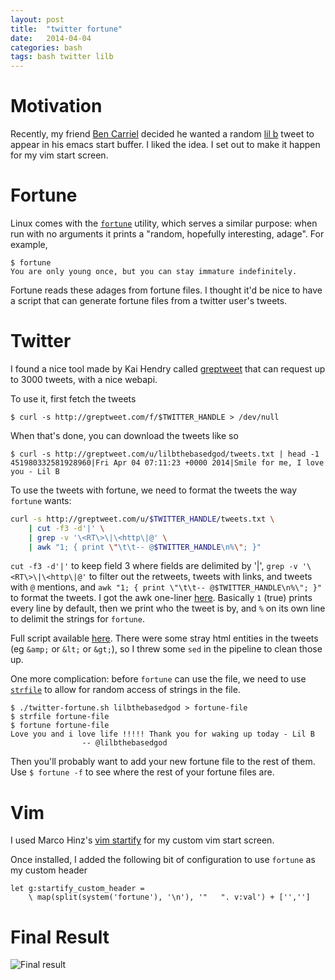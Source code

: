 ```yaml
---
layout: post
title:  "twitter fortune"
date:   2014-04-04
categories: bash
tags: bash twitter lilb
---
```


# Motivation #

Recently, my friend [Ben Carriel](https://twitter.com/BkcMath) decided
he wanted a random [lil b](https://twitter.com/LILBTHEBASEDGOD) tweet
to appear in his emacs start buffer. I liked the idea.
I set out to make it happen for my vim start screen.

# Fortune #

Linux comes with the [`fortune`](http://linux.die.net/man/6/fortune)
utility, which serves a similar purpose: when run with no arguments
it prints a "random, hopefully interesting, adage". For example,

```
$ fortune
You are only young once, but you can stay immature indefinitely.
```

Fortune reads these adages from fortune files. I thought it'd be nice
to have a script that can generate fortune files from a twitter
user's tweets.

# Twitter #

I found a nice tool made by Kai Hendry called [greptweet](http://greptweet.com/)
that can request up to 3000 tweets, with a nice webapi.

To use it, first fetch the tweets

```
$ curl -s http://greptweet.com/f/$TWITTER_HANDLE > /dev/null
```

When that's done, you can download the tweets like so

```
$ curl -s http://greptweet.com/u/lilbthebasedgod/tweets.txt | head -1
451980332581928960|Fri Apr 04 07:11:23 +0000 2014|Smile for me, I love you - Lil B
```

To use the tweets with fortune,
we need to format the tweets the way `fortune` wants:

```bash
curl -s http://greptweet.com/u/$TWITTER_HANDLE/tweets.txt \
    | cut -f3 -d'|' \
    | grep -v '\<RT\>\|\<http\|@' \
    | awk "1; { print \"\t\t-- @$TWITTER_HANDLE\n%\"; }"
```

`cut -f3 -d'|'` to keep field 3 where fields are delimited by '|',
`grep -v '\<RT\>\|\<http\|@'` to filter out the retweets, tweets with links,
and tweets with `@` mentions, and
`awk "1; { print \"\t\t-- @$TWITTER_HANDLE\n%\"; }"` to format the tweets.
I got the awk one-liner [here](http://www.theunixschool.com/2012/08/insert-new-line-after-every-n-lines.html).
Basically `1` (true) prints every line by default,
then we print who the tweet is by, and `%` on its own line to delimit
the strings for `fortune`.

Full script available [here](https://github.com/atn34/twitter-fortune). There
were some stray html entities in the tweets (eg `&amp;` or `&lt;` or `&gt;`),
so I threw some `sed` in the pipeline to clean those up.

One more complication: before `fortune` can use the file, we need
to use [`strfile`](http://linux.die.net/man/1/strfile) to allow for
random access of strings in the file.

```
$ ./twitter-fortune.sh lilbthebasedgod > fortune-file
$ strfile fortune-file
$ fortune fortune-file
Love you and i love life !!!!! Thank you for waking up today - Lil B
                -- @lilbthebasedgod
```

Then you'll probably want to add your new fortune file to the rest of them.
Use `$ fortune -f` to see where the rest of your fortune files are.

# Vim #

I used Marco Hinz's [vim startify](https://github.com/mhinz/vim-startify)
for my custom vim start screen.

Once installed, I added the following bit of configuration to use
`fortune` as my custom header

```
let g:startify_custom_header =
    \ map(split(system('fortune'), '\n'), '"   ". v:val') + ['','']
```

# Final Result #

![Final result](http://i.imgur.com/MKYrQeO.png?1?8351)
